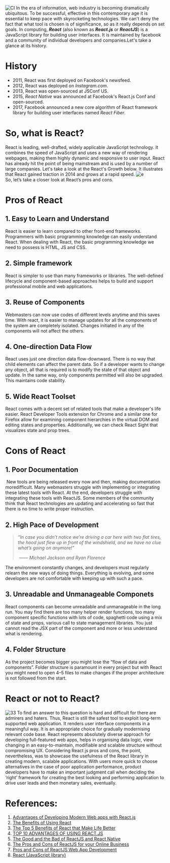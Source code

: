 ![CI](.pic/CI.png)
   In the era of information, web industry is becoming dramatically ubiquitous. To be successful, effective in this contemporary age it is essential to keep pace with skyrocketing technologies. We can't deny the fact that what tool is chosen is of significance, so as it really depends on set goals.
   In computing, ***React*** (also known as ***React.js*** or ***ReactJS***) is a JavaScript library for building user interfaces.  It is maintained by facebook and a community of individual developers and companies.Let's take a glance at its history.
# History
* 2011, React was first deployed on Facebook's newsfeed.
* 2012, React was deployed on *Instagram.com*.
* 2013, React was open-sourced at JSConf US.
* 2015, *React Native* was announced at Facebook's React.js Conf and open-sourced.
* 2017, Facebook announced a new core algorithm of React framework library for building user interfaces named *React Fiber*.
# So, what is React?
   React is leading, well-drafted, widely applicable JavaScript technology. It combines the speed of JavaScript and uses a new way of rendering webpages, making them highly dynamic and responsive to user input.
   React has already hit the point of being mainstream and is used by a number of large companies. Let's take a look at the React's Growth below. It illustrates that React gained traction in 2014 and grows at a rapid speed.
![e](.pic/e.png)     
   So, let’s take a closer look at React’s pros and cons.
# Pros of React
## 1. Easy to Learn and Understand
   React is easier to learn compared to other front-end frameworks. Programmers with basic programming knowledge can easily understand React. When dealing with React, the basic programming knowledge we need to possess is HTML, JS and CSS.

## 2. Simple framework
   React is simpler to use than many frameworks or libraries. The well-defined lifecycle and component-based approaches helps to build and support professional mobile and web applications. 

## 3. Reuse of Components
   Webmasters can now use codes of different levels anytime and this saves time. With react, it is easier to manage updates for all the components of the system are completely isolated. Changes initiated in any of the components will not affect the others.

## 4. One-direction Data Flow 
   React uses just one direction data flow-downward. There is no way that child elements can affect the parent data. So if a developer wants to change any object, all that is required is to modify the state of that object and update. In the same way, only components permitted will also be upgraded. This maintains code stability.

## 5. Wide React Toolset
   React comes with a decent set of related tools that make a developer's life easier. React Developer Tools extension for Chrome and a similar one for Firefox allow for examining component hierarchies in the virtual DOM and editing states and properties. Additionally, we can check React Sight that visualizes state and prop trees.

# Cons of React
## 1. Poor Documentation
​    New tools are being released every now and then, making documentation moredifficult. Many webmasters struggle with implementing or integrating these latest tools with React. At the end, developers struggle with integrating these tools with ReactJS. Some members of the community think that React technologies are updating and accelerating so fast that there is no time to write proper instruction.

## 2. High Pace of Development
>   *“In case you didn’t notice we’re driving a car here with two flat tires, the hood just flew up in front of the windshield, and we have no clue what’s going on anymore!”*
>
> ​                                                                                      —— *Michael Jackson and Ryan Florence*

  The environment constantly changes, and developers must regularly relearn the new ways of doing things. Everything is evolving, and some developers are not comfortable with keeping up with such a pace.
## 3. Unreadable and Unmanageable Componets
  React components can become unreadable and unmanageable in the long run. You may find there are too many helper render functions, too many component specific functions with lots of code, spaghetti code using a mix of state and props, various call to state management libraries. You just cannot read the JSX part of the component and more or less understand what is rendering.

## 4. Folder Structure
  As the project becomes bigger you might lose the “flow of data and components”. Folder structure is paramount in every project but with React you might need to open 4–5 files to make changes if the proper architecture is not followed from the start.
# React or not to React?
![33](.pic/33.png)
  To find an answer to this question is hard and difficult for there are admirers and haters. Thus, React is still the safest tool to exploit long-term supported web application. It renders user interface components in a meaningful way. It is an appropriate choice for gradually modernising relevant code base. React represents absolutely diverse approach for developing full-featured web apps, helps in organising data logic, view changing in an easy-to-maintain, modifiable and scalable structure without compromising UX. 
  Considering React js pros and cons, the point, nevertheless, was to showcase the usefulness of the React library in creating modern, scalable applications. With users more quick to choose alternatives in the case of poor application performance, product developers have to make an important judgment call when deciding the ‘right’ framework for creating the best looking and performing application to drive user leads and then monetary sales, eventually. 

# References:
1. [Advantages of Developing Modern Web apps with React.js](https://medium.com/@hamzamahmood/advantages-of-developing-modern-web-apps-with-react-js-8504c571db71)
2. [The Benefits of Using React](https://www.sourcetoad.com/app-development/the-benefits-of-using-react/)
3. [The Top 5 Benefits of React that Make Life Better](https://www.telerik.com/blogs/5-benefits-of-reactjs-to-brighten-a-cloudy-day)
4. [TOP 10 ADVANTAGES OF USING REACT.JS](https://da-14.com/blog/its-high-time-reactjs-ten-reasons-give-it-try)
5. [The Good and the Bad of ReactJS and React Native](https://www.altexsoft.com/blog/engineering/the-good-and-the-bad-of-reactjs-and-react-native/)
6. [The Pros and Cons of ReactJS for your Online Business](https://curatti.com/pros-cons-reactjs/)
7. [Pros and Cons of ReactJS Web App Development](http://ddi-dev.com/blog/programming/pros-and-cons-reactjs-web-app-development/)
8. [React (JavaScript library)](https://en.wikipedia.org/wiki/React_(JavaScript_library))